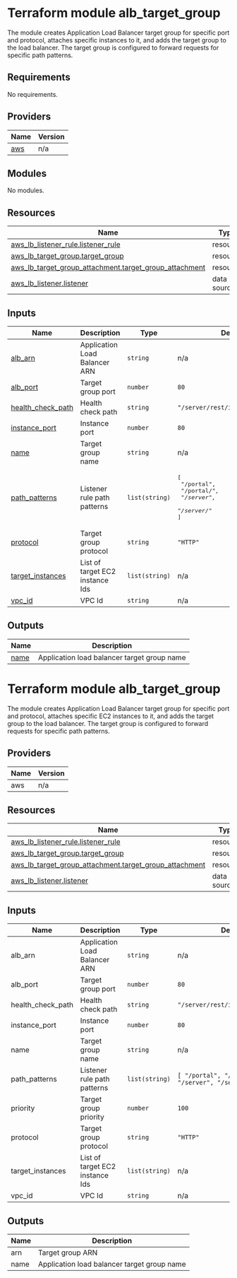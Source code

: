 # Terraform module alb_target_group

The module creates Application Load Balancer target group for specific port and protocol, attaches specific instances to it, and adds the target group to the load balancer. The target group is configured to forward requests for specific path patterns.

## Requirements

No requirements.

## Providers

| Name | Version |
|------|---------|
| <a name="provider_aws"></a> [aws](#provider\_aws) | n/a |

## Modules

No modules.

## Resources

| Name | Type |
|------|------|
| [aws_lb_listener_rule.listener_rule](https://registry.terraform.io/providers/hashicorp/aws/latest/docs/resources/lb_listener_rule) | resource |
| [aws_lb_target_group.target_group](https://registry.terraform.io/providers/hashicorp/aws/latest/docs/resources/lb_target_group) | resource |
| [aws_lb_target_group_attachment.target_group_attachment](https://registry.terraform.io/providers/hashicorp/aws/latest/docs/resources/lb_target_group_attachment) | resource |
| [aws_lb_listener.listener](https://registry.terraform.io/providers/hashicorp/aws/latest/docs/data-sources/lb_listener) | data source |

## Inputs

| Name | Description | Type | Default | Required |
|------|-------------|------|---------|:--------:|
| <a name="input_alb_arn"></a> [alb\_arn](#input\_alb\_arn) | Application Load Balancer ARN | `string` | n/a | yes |
| <a name="input_alb_port"></a> [alb\_port](#input\_alb\_port) | Target group port | `number` | `80` | no |
| <a name="input_health_check_path"></a> [health\_check\_path](#input\_health\_check\_path) | Health check path | `string` | `"/server/rest/info/healthcheck"` | no |
| <a name="input_instance_port"></a> [instance\_port](#input\_instance\_port) | Instance port | `number` | `80` | no |
| <a name="input_name"></a> [name](#input\_name) | Target group name | `string` | n/a | yes |
| <a name="input_path_patterns"></a> [path\_patterns](#input\_path\_patterns) | Listener rule path patterns | `list(string)` | <pre>[<br>  "/portal",<br>  "/portal/*",<br>  "/server",<br>  "/server/*"<br>]</pre> | no |
| <a name="input_protocol"></a> [protocol](#input\_protocol) | Target group protocol | `string` | `"HTTP"` | no |
| <a name="input_target_instances"></a> [target\_instances](#input\_target\_instances) | List of target EC2 instance Ids | `list(string)` | n/a | yes |
| <a name="input_vpc_id"></a> [vpc\_id](#input\_vpc\_id) | VPC Id | `string` | n/a | yes |

## Outputs

| Name | Description |
|------|-------------|
| <a name="output_name"></a> [name](#output\_name) | Application load balancer target group name |

<!-- BEGIN_TF_DOCS -->
# Terraform module alb_target_group

The module creates Application Load Balancer target group for specific port and protocol,
attaches specific EC2 instances to it, and adds the target group to the load balancer.
The target group is configured to forward requests for specific path patterns.

## Providers

| Name | Version |
|------|---------|
| aws | n/a |

## Resources

| Name | Type |
|------|------|
| [aws_lb_listener_rule.listener_rule](https://registry.terraform.io/providers/hashicorp/aws/latest/docs/resources/lb_listener_rule) | resource |
| [aws_lb_target_group.target_group](https://registry.terraform.io/providers/hashicorp/aws/latest/docs/resources/lb_target_group) | resource |
| [aws_lb_target_group_attachment.target_group_attachment](https://registry.terraform.io/providers/hashicorp/aws/latest/docs/resources/lb_target_group_attachment) | resource |
| [aws_lb_listener.listener](https://registry.terraform.io/providers/hashicorp/aws/latest/docs/data-sources/lb_listener) | data source |

## Inputs

| Name | Description | Type | Default | Required |
|------|-------------|------|---------|:--------:|
| alb_arn | Application Load Balancer ARN | `string` | n/a | yes |
| alb_port | Target group port | `number` | `80` | no |
| health_check_path | Health check path | `string` | `"/server/rest/info/healthcheck"` | no |
| instance_port | Instance port | `number` | `80` | no |
| name | Target group name | `string` | n/a | yes |
| path_patterns | Listener rule path patterns | `list(string)` | ```[ "/portal", "/portal/*", "/server", "/server/*" ]``` | no |
| priority | Target group priority | `number` | `100` | no |
| protocol | Target group protocol | `string` | `"HTTP"` | no |
| target_instances | List of target EC2 instance Ids | `list(string)` | n/a | yes |
| vpc_id | VPC Id | `string` | n/a | yes |

## Outputs

| Name | Description |
|------|-------------|
| arn | Target group ARN |
| name | Application load balancer target group name |
<!-- END_TF_DOCS -->